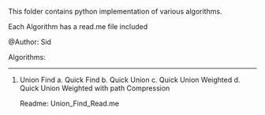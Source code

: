 This folder contains python implementation of various algorithms.

Each Algorithm has a read.me file included

@Author: Sid

Algorithms:
*****************************************
1. Union Find
    a. Quick Find
    b. Quick Union
    c. Quick Union Weighted
    d. Quick Union Weighted with path Compression

    Readme: Union_Find_Read.me

